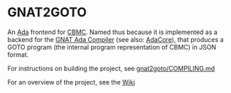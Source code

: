 # GNAT2GOTO
An [Ada](https://en.wikipedia.org/wiki/Ada_(programming_language)) frontend for
[CBMC](https://github.com/diffblue/cbmc). Named thus because it is implemented
as a backend for the [GNAT Ada Compiler](https://www.gnu.org/software/gnat/)
(see also: [AdaCore](https://www.adacore.com/)), that produces a GOTO program
(the internal program representation of CBMC) in JSON format.

For instructions on building the project, see [gnat2goto/COMPILING.md](gnat2goto/COMPILING.md)

For an overview of the project, see the [Wiki](https://github.com/diffblue/gnat2goto/wiki)
